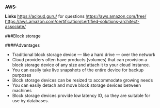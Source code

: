 **AWS:**

**Links**
https://acloud.guru/ for questions
https://aws.amazon.com/free/
https://aws.amazon.com/certification/certified-solutions-architect-associate/

###Block storage

####Advantages

+ Traditional block storage device — like a hard drive — over the network
+ Cloud providers often have products (volumes) that can provision a block storage device of any size and attach it to your cloud instance.
+ You can easily take live snapshots of the entire device for backup purposes
+ Block storage devices can be resized to accommodate growing needs
+ You can easily detach and move block storage devices between machines
+ Block storage devices provide low latency IO, so they are suitable for use by databases.
